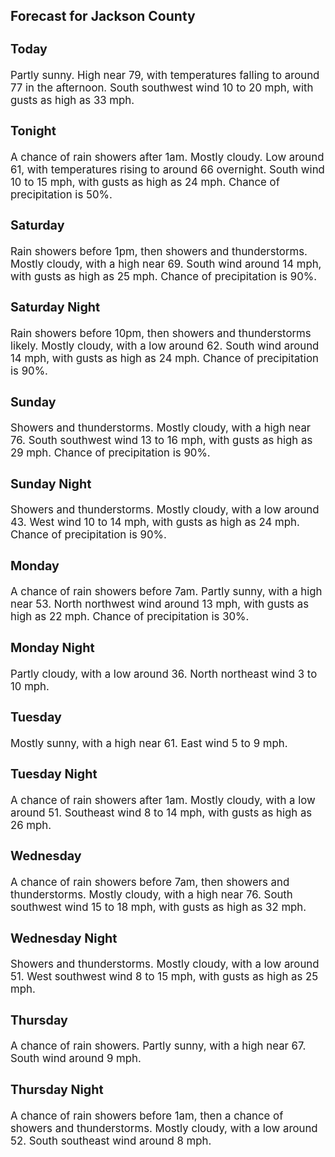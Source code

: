 <div>
   <h2>Forecast for Jackson County</h2>
   <p>
      <div style="font-size:120%">
         <h3>Today</h3>Partly sunny. High near 79, with temperatures falling to around 77 in the afternoon. South southwest wind 10 to 20 mph, with
         gusts as high as 33 mph.<br></div>
   </p>
   <p>
      <div style="font-size:120%">
         <h3>Tonight</h3>A chance of rain showers after 1am. Mostly cloudy. Low around 61, with temperatures rising to around 66 overnight. South wind
         10 to 15 mph, with gusts as high as 24 mph. Chance of precipitation is 50%.<br></div>
   </p>
   <p>
      <div style="font-size:120%">
         <h3>Saturday</h3>Rain showers before 1pm, then showers and thunderstorms. Mostly cloudy, with a high near 69. South wind around 14 mph, with
         gusts as high as 25 mph. Chance of precipitation is 90%.<br></div>
   </p>
   <p>
      <div style="font-size:120%">
         <h3>Saturday Night</h3>Rain showers before 10pm, then showers and thunderstorms likely. Mostly cloudy, with a low around 62. South wind around 14
         mph, with gusts as high as 24 mph. Chance of precipitation is 90%.<br></div>
   </p>
   <p>
      <div style="font-size:120%">
         <h3>Sunday</h3>Showers and thunderstorms. Mostly cloudy, with a high near 76. South southwest wind 13 to 16 mph, with gusts as high as 29
         mph. Chance of precipitation is 90%.<br></div>
   </p>
   <p>
      <div style="font-size:120%">
         <h3>Sunday Night</h3>Showers and thunderstorms. Mostly cloudy, with a low around 43. West wind 10 to 14 mph, with gusts as high as 24 mph. Chance
         of precipitation is 90%.<br></div>
   </p>
   <p>
      <div style="font-size:120%">
         <h3>Monday</h3>A chance of rain showers before 7am. Partly sunny, with a high near 53. North northwest wind around 13 mph, with gusts as
         high as 22 mph. Chance of precipitation is 30%.<br></div>
   </p>
   <p>
      <div style="font-size:120%">
         <h3>Monday Night</h3>Partly cloudy, with a low around 36. North northeast wind 3 to 10 mph.<br></div>
   </p>
   <p>
      <div style="font-size:120%">
         <h3>Tuesday</h3>Mostly sunny, with a high near 61. East wind 5 to 9 mph.<br></div>
   </p>
   <p>
      <div style="font-size:120%">
         <h3>Tuesday Night</h3>A chance of rain showers after 1am. Mostly cloudy, with a low around 51. Southeast wind 8 to 14 mph, with gusts as high as
         26 mph.<br></div>
   </p>
   <p>
      <div style="font-size:120%">
         <h3>Wednesday</h3>A chance of rain showers before 7am, then showers and thunderstorms. Mostly cloudy, with a high near 76. South southwest wind
         15 to 18 mph, with gusts as high as 32 mph.<br></div>
   </p>
   <p>
      <div style="font-size:120%">
         <h3>Wednesday Night</h3>Showers and thunderstorms. Mostly cloudy, with a low around 51. West southwest wind 8 to 15 mph, with gusts as high as 25
         mph.<br></div>
   </p>
   <p>
      <div style="font-size:120%">
         <h3>Thursday</h3>A chance of rain showers. Partly sunny, with a high near 67. South wind around 9 mph.<br></div>
   </p>
   <p>
      <div style="font-size:120%">
         <h3>Thursday Night</h3>A chance of rain showers before 1am, then a chance of showers and thunderstorms. Mostly cloudy, with a low around 52. South
         southeast wind around 8 mph.<br></div>
   </p>
</div>